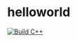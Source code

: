 # helloworld

[![Build C++](https://github.com/vbearwood/helloworld/actions/workflows/actions.yml/badge.svg)](https://github.com/vbearwood/helloworld/actions/workflows/actions.yml)
